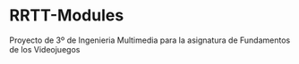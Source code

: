 # RRTT-Modules

Proyecto de 3º de Ingenieria Multimedia para la asignatura de Fundamentos de los Videojuegos
